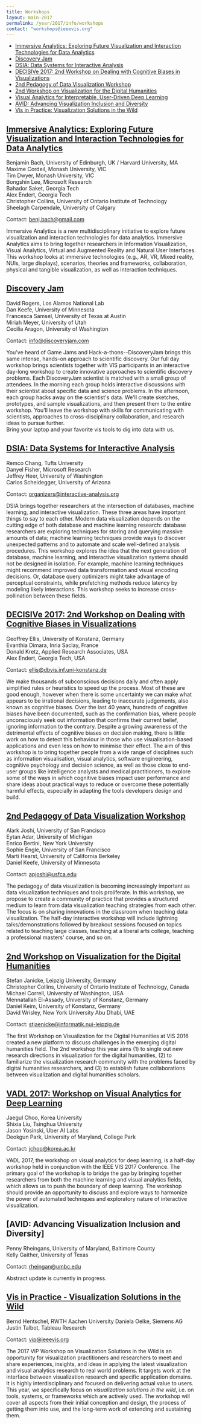```yaml
---
title: Workshops
layout: main-2017
permalink: /year/2017/info/workshops
contact: "workshops@ieeevis.org"
---
```


* [Immersive Analytics: Exploring Future Visualization and Interaction Technologies for Data Analytics](#immersive-analytics)
* [Discovery Jam](#discovery-jam)
* [DSIA: Data Systems for Interactive Analysis](#interactive-analysis)
* [DECISIVe 2017: 2nd Workshop on Dealing with Cognitive Biases in Visualizations](#decisive)
* [2nd Pedagogy of Data Visualization Workshop](#pedagogy)
* [2nd Workshop on Visualization for the Digital Humanities](#vis-dh)
* [Visual Analytics for Interpretable, User-Driven Deep Learning](#interpretable-dl)
* [AVID: Advancing Visualization Inclusion and Diversity](#avid)
* [Vis in Practice: Visualization Solutions in the Wild](#vip)


## <a name="immersive-analytics"></a> [Immersive Analytics: Exploring Future Visualization and Interaction Technologies for Data Analytics](http://immersiveanalytics.net)

Benjamin Bach, University of Edinburgh, UK / Harvard University, MA  
Maxime Cordeil, Monash University, VIC  
Tim Dwyer, Monash University, VIC  
Bongshin Lee, Microsoft Research  
Bahador Saket, Georgia Tech  
Alex Endert, Georgia Tech  
Christopher Collins, University of Ontario Institute of Technology  
Sheelagh Carpendale, University of Calgary

Contact: benj.bach@gmail.com

Immersive Analytics is a new multidisciplinary initiative to explore future
visualization and interaction technologies for data analytics. Immersive
Analytics aims to bring together researchers in Information Visualization,
Visual Analytics, Virtual and Augmented Reality and Natural User Interfaces.
This workshop looks at immersive technologies (e.g., AR, VR, Mixed reality,
NUIs, large displays), scenarios, theories and frameworks, collaboration,
physical and tangible visualization, as well as interaction techniques.


## <a name="discovery-jam"></a> [Discovery Jam](http://discoveryjam.com)

David Rogers, Los Alamos National Lab  
Dan Keefe, University of Minnesota  
Francesca Samsel, University of Texas at Austin  
Miriah Meyer, University of Utah  
Cecilia Aragon, University of Washington

Contact: info@discoveryjam.com

You've heard of Game Jams and Hack-a-thons--DiscoveryJam brings this same
intense, hands-on approach to scientific discovery. Our full day workshop
brings scientists together with VIS participants in an interactive day-long
workshop to create innovative approaches to scientific discovery problems.
Each DiscoveryJam scientist is matched with a small group of attendees. In
the morning each group holds interactive discussions with their scientist
about specific data and science problems. In the afternoon, each group hacks
away on the scientist's data. We'll create sketches, prototypes, and sample
visualizations, and then present them to the entire workshop. You'll leave 
the workshop with skills for communicating with scientists, approaches to 
cross-disciplinary collaboration, and research ideas to pursue further.  
Bring your laptop and your favorite vis tools to dig into data with us.


## <a name="interactive-analysis"></a> [DSIA: Data Systems for Interactive Analysis](http://www.interactive-analysis.org)

Remco Chang, Tufts University  
Danyel Fisher, Microsoft Research  
Jeffrey Heer, University of Washington  
Carlos Scheidegger, University of Arizona

Contact: organizers@interactive-analysis.org

DSIA brings together researchers at the intersection of databases,
machine learning, and interactive visualization. These three areas
have important things to say to each other. Modern data visualization
depends on the cutting edge of both database and machine learning
research: database researchers are exploring techniques for storing
and querying massive amounts of data; machine learning techniques
provide ways to discover unexpected patterns and to automate and scale
well-defined analysis procedures. This workshop explores the idea that
the next generation of database, machine learning, and interactive
visualization systems should not be designed in isolation. For
example, machine learning techniques might recommend improved data
transformation and visual encoding decisions. Or, database query
optimizers might take advantage of perceptual constraints, while
prefetching methods reduce latency by modeling likely
interactions. This workshop seeks to increase cross-pollination
between these fields.


## <a name="decisive"></a> [DECISIVe 2017: 2nd Workshop on Dealing with Cognitive Biases in Visualizations](http://decisive-workshop.dbvis.de)

Geoffrey Ellis, University of Konstanz, Germany  
Evanthia Dimara, Inria Saclay, France  
Donald Kretz, Applied Research Associates, USA  
Alex Endert, Georgia Tech, USA

Contact: ellis@dbvis.inf.uni-konstanz.de

We make thousands of subconscious decisions daily and often apply simplified
rules or heuristics to speed up the process. Most of these are good enough,
however when there is some uncertainty we can make what appears to be
irrational decisions, leading to inaccurate judgements, also known as
cognitive biases. Over the last 40 years, hundreds of cognitive biases have
been documented, such as the confirmation bias, where people unconsciously
seek out information that confirms their current belief, ignoring information
to the contrary. Despite a growing awareness of the detrimental effects of
cognitive biases on decision making, there is little work on how to detect
this behaviour in those who use visualisation-based applications and even
less on how to minimise their effect. The aim of this workshop is to bring
together people from a wide range of disciplines such as information
visualisation, visual analytics, software engineering, cognitive psychology
and decision science, as well as those close to end-user groups like
intelligence analysts and medical practitioners, to explore some of the ways
in which cognitive biases impact user performance and share ideas about
practical ways to reduce or overcome these potentially harmful effects,
especially in adapting the tools developers design and build.


## <a name="pedagogy"></a> [2nd Pedagogy of Data Visualization Workshop](http://vgl.cs.usfca.edu/pdvw/2017)

Alark Joshi, University of San Francisco  
Eytan Adar, University of Michigan  
Enrico Bertini, New York University  
Sophie Engle, University of San Francisco  
Marti Hearst, University of California Berkeley  
Daniel Keefe, University of Minnesota

Contact: apjoshi@usfca.edu

The pedagogy of data visualization is becoming increasingly important as data
visualization techniques and tools proliferate.  In this workshop, we propose
to create a community of practice that provides a structured medium to learn
from data visualization teaching strategies from each other.  The focus is on
sharing innovations in the classroom when teaching data visualization.  The
half-day interactive workshop will include lightning talks/demonstrations
followed by breakout sessions focused on topics related to teaching large
classes, teaching at a liberal arts college, teaching a professional masters'
course, and so on.


## <a name="vis-dh"></a> [2nd Workshop on Visualization for the Digital Humanities](http://vis4dh.dbvis.de)

Stefan Janicke, Leipzig University, Germany  
Christopher Collins, University of Ontario Institute of Technology, Canada  
Michael Correll, University of Washington, USA  
Mennatallah El-Assady, University of Konstanz, Germany  
Daniel Keim, University of Konstanz, Germany  
David Wrisley, New York University Abu Dhabi, UAE

Contact: stjaenicke@informatik.nui-leipzig.de

The first Workshop on Visualization for the Digital Humanities at VIS 2016
created a new platform to discuss challenges in the emerging digital
humanities field. The 2nd workshop this year aims (1) to single out new
research directions in visualization for the digital humanities, (2) to
familiarize the visualization research community with the problems faced by
digital humanities researchers, and (3) to establish future collaborations
between visualization and digital humanities scholars.


## <a name="interpretable-dl"></a> [VADL 2017: Workshop on Visual Analytics for Deep Learning](https://vadl2017.github.io)

Jaegul Choo, Korea University  
Shixia Liu, Tsinghua University  
Jason Yosinski, Uber AI Labs  
Deokgun Park, University of Maryland, College Park

Contact: jchoo@korea.ac.kr

VADL 2017, the workshop on visual analytics for deep learning, is a half-day
workshop held in conjunction with the IEEE VIS 2017 Conference.  The primary
goal of the workshop is to bridge the gap by bringing together researchers
from both the machine learning and visual analytics fields, which allows us
to push the boundary of deep learning. The workshop should provide an
opportunity to discuss and explore ways to harmonize the power of automated
techniques and exploratory nature of interactive visualization.


## <a name="avid"></a> [AVID: Advancing Visualization Inclusion and Diversity]

Penny Rheingans, University of Maryland, Baltimore County  
Kelly Gaither, University of Texas

Contact: rheingan@umbc.edu

Abstract update is currently in progress.

## <a name="vip"></a> [Vis in Practice - Visualization Solutions in the Wild](http://www.visinpractice.rwth-aachen.de)

Bernd Hentschel, RWTH Aachen University 
Daniela Oelke, Siemens AG 
Justin Talbot, Tableau Research 

Contact: vip@ieeevis.org

The 2017 ViP Workshop on Visualization Solutions in the Wild is an opportunity
for visualization practitioners and researchers to meet and share experiences,
insights, and ideas in applying the latest visualization and visual analytics
research to real world problems. It targets work at the interface between
visualization research and specific application domains. It is highly
interdisciplinary and focused on delivering actual value to users. This year,
we specifically focus on *visualization solutions in the wild*, i.e. on tools,
systems, or frameworks which are actively used. The workshop will cover all
aspects from their initial conception and design, the process of getting them
into use, and the long-term work of extending and sustaining them.
